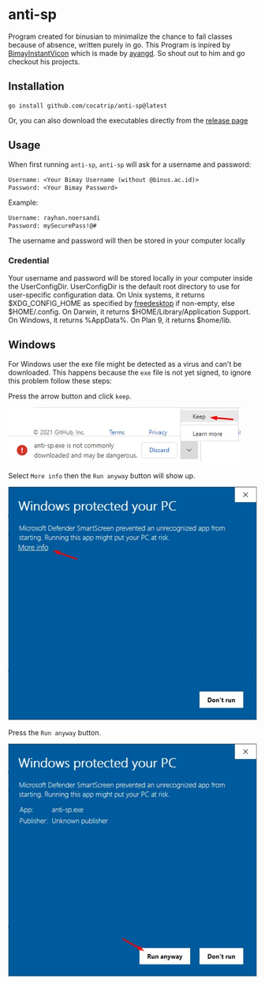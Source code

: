 # anti-sp
Program created for binusian to minimalize the chance to fail classes because of absence, written purely in go.
This Program is inpired by [BimayInstantVicon](https://github.com/ayangd/BimayInstantVicon) which is made by [ayangd](https://github.com/ayangd).
So shout out to him and go checkout his projects.

## Installation
```
go install github.com/cocatrip/anti-sp@latest
```
Or, you can also download the executables directly from the [release page](https://github.com/cocatrip/anti-sp/releases)

## Usage
When first running `anti-sp`, `anti-sp` will ask for a username and password:
```
Username: <Your Bimay Username (without @binus.ac.id)>
Password: <Your Bimay Password>
```

Example:
```
Username: rayhan.noersandi
Password: mySecurePass!@#
```
The username and password will then be stored in your computer locally

### Credential
Your username and password will be stored locally in your computer inside the UserConfigDir. UserConfigDir is the default root directory to use for user-specific configuration data.
On Unix systems, it returns $XDG_CONFIG_HOME as specified by [freedesktop](https://specifications.freedesktop.org/basedir-spec/basedir-spec-latest.html) if non-empty, else $HOME/.config. On Darwin, it returns $HOME/Library/Application Support. On Windows, it returns %AppData%. On Plan 9, it returns $home/lib.

## Windows
For Windows user the exe file might be detected as a virus and can't be downloaded.
This happens because the `exe` file is not yet signed, to ignore this problem follow these steps:

Press the arrow button and click `keep`.

![step 1](tutorial/tutorial_1.jpg)

Select `More info` then the `Run anyway` button will show up.

![step 2](tutorial/tutorial_2.jpg)

Press the `Run anyway` button.

![step 3](tutorial/tutorial_3.jpg)
